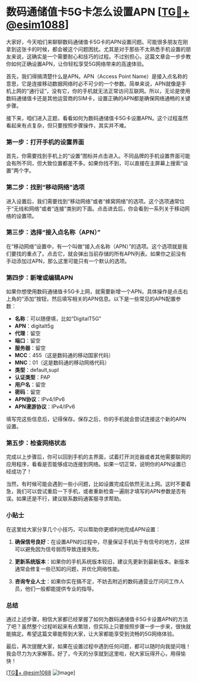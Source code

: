 # 数码通储值卡5G卡怎么设置APN [[TG💪+ @esim1088](https://t.me/s/esim1088)]

大家好，今天咱们来聊聊数码通储值卡5G卡的APN设置问题。可能很多朋友在刚拿到这张卡的时候，都会被这个问题困扰。尤其是对于那些不太熟悉手机设置的朋友来说，这确实是一个需要耐心和技巧的过程。不过别担心，这篇文章会一步步教你如何正确设置APN，让你轻松享受5G网络带来的高速体验。

首先，我们得搞清楚什么是APN。APN（Access Point Name）是接入点名称的意思，它是连接移动数据网络时必不可少的一个参数。简单来说，APN就像是手机上网的“通行证”，没有它，你的手机就无法正常访问互联网。所以，无论是使用数码通储值卡还是其他运营商的SIM卡，设置正确的APN都是确保网络通畅的关键步骤。

接下来，咱们进入正题，看看如何为数码通储值卡5G卡设置APN。这个过程虽然看起来有点复杂，但只要按照步骤操作，其实并不难。

### 第一步：打开手机的设置界面

首先，你需要找到手机上的“设置”图标并点击进入。不同品牌的手机设置界面可能会有所不同，但大致位置都差不多。如果你找不到，可以直接在主屏幕上搜索“设置”两个字。

### 第二步：找到“移动网络”选项

进入设置后，我们需要找到“移动网络”或者“蜂窝网络”的选项。这个选项通常位于“无线和网络”或者“连接”类别的下面。点击进去后，你会看到一系列关于移动网络的设置项。

### 第三步：选择“接入点名称（APN）”

在“移动网络”设置中，有一个叫做“接入点名称（APN）”的选项。这个选项就是我们要找的重点了。点击它，就会弹出当前存储的所有APN列表。如果你之前没有手动添加过APN，那么这里可能只有一个默认的选项。

### 第四步：新增或编辑APN

如果你想使用数码通储值卡5G卡上网，就需要新增一个APN。具体操作是点击右上角的“添加”按钮，然后填写相关的APN信息。以下是一些常见的APN配置参数：

- **名称**：可以随便填，比如“DigitalT5G”
- **APN**：digitalt5g
- **代理**：留空
- **端口**：留空
- **服务器**：留空
- **MCC**：455（这是数码通的移动国家代码）
- **MNC**：01（这是数码通的移动网络代码）
- **类型**：default,supl
- **认证类型**：PAP
- **用户名**：留空
- **密码**：留空
- **APN协议**：IPv4/IPv6
- **APN漫游协议**：IPv4/IPv6

填写完这些信息后，记得保存。保存之后，你的手机就会尝试连接这个新的APN设置。

### 第五步：检查网络状态

完成以上步骤后，你可以回到手机的主界面，试着打开浏览器或者其他需要联网的应用程序，看看是否能够成功连接到网络。如果一切正常，说明你的APN设置已经成功了！

当然，有时候可能会遇到一些小问题，比如设置完成后依然无法上网。这时不要着急，我们可以尝试重启一下手机，或者重新检查一遍刚才填写的APN参数是否有误。如果还是不行，建议联系数码通客服寻求帮助。

### 小贴士

在这里给大家分享几个小技巧，可以帮助你更顺利地完成APN设置：

1. **确保信号良好**：在设置APN的过程中，尽量保证手机处于有信号的地方，这样可以避免因为信号弱而导致连接失败。
   
2. **更新系统版本**：如果你的手机系统版本较旧，建议先更新到最新版本。新版本通常会修复一些已知的问题，并优化网络性能。

3. **咨询专业人士**：如果你实在搞不定，不妨去附近的数码通营业厅问问工作人员，他们一般都能提供专业的指导。

### 总结

通过上述步骤，相信大家都已经掌握了如何为数码通储值卡5G卡设置APN的方法了吧？虽然整个过程听起来有点繁琐，但实际上只要按照步骤一步一步来，很快就能搞定。希望这篇文章能帮到大家，让大家都能享受到流畅的5G网络体验。

最后，再次提醒大家，如果在设置过程中遇到任何问题，都可以随时向我提问哦！我会尽力为大家解答。好了，今天的分享就到这里啦，祝大家玩得开心，用得愉快！

[[TG💪+ @esim1088](https://t.me/s/esim1088) ![Image](https://i.postimg.cc/4NQfJmqS/Snipaste-2025-05-13-00-14-12.png)]